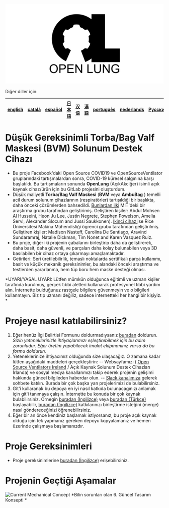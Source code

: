 ![Logo](images/OL_BANNER.png)

Diğer diller için:

|[english](README.md)|[català](README-ca.md)|[español](README-es.md)|[日本語](README-ja.md)|[汉语](README-zh-Hans.md)|[漢語](README-zh-Hant.md)|[português](README-pt_BR.md)|[nederlands](README-nl.md)|[Русский](README-ru.md)
|---|---|---|---|---|---|---|---|---|

# Düşük  Gereksinimli  Torba/Bag Valf Maskesi (BVM) Solunum Destek Cihazı

- Bu proje Facebook'daki Open Source COVID19 ve OpenSourceVentilator gruplarındaki tartışmalardan sonra,  COVID-19 küresel salgınına karşı  başlatıldı. Bu tartışmaların sonunda  **OpenLung**  (AçıkAkciğer) isimli açık kaynak cihaz/ürün için bu GitLab projesini oluşturdum.
- Düşük maliyetli **Torba/Bag Valf Maskesi** (**BVM** veya  **AmbuBag** ) temelli acil durum solunum çihazlarının  (respiratörler) tartışıldıği   bir başlıkta, daha önceki çözümlerden bahsedildi. [Bunlardan ilki](https://web.mit.edu/2.75/projects/DMD_2010_Al_Husseini.pdf) MIT'deki bir araştırma grubu tarafından geliştirimiş.  Geliştiren kişiler: Abdul Mohsen Al Husseini, Heon Ju Lee, Justin Negrete, Stephen Powelson, Amelia Servi, Alexander Slocum and Jussi Saukkonen). [İkinci cihaz ](http://oedk.rice.edu/Sys/PublicProfile/47585242/1063096)   ise Rice Üniversitesi Makina Mühendisliği ögrenci grubu tarafından geliştirilmiş. Geliştiren kişiler: Madison Nasteff, Carolina De Santiago, Aravind Sundaramraj, Natalie Dickman, Tim Nonet and Karen Vasquez Ruiz.
- Bu proje, diğer iki projenin çabalarını birleştirip daha da geliştirerek, daha basit, daha güvenli, ve parçaları daha kolay bulunabilen veya 3D basılabilen bir cihaz ortaya çıkarmayı amaçlamaktadır.
- Getirileri: Seri üretilebilirlik, temaslı noktalarda sertifikalı parça kullanımı, basit ve küçük mekanik gereksinimler, bu alandaki önceki araştırma ve testlerden yararlanma, hem tüp boru hem maske desteği olması.

*UYARI/YASAL UYARI:   Lütfen mümkün olduğunca eğitimli ve uzman  kişiler tarafında kurulmuş, gerçek tıbbi aletleri kullanarak profesyonel tıbbi yardım alın. İnternette bulduğunuz rastgele bilgilere güvenmeyin ve o bilgileri  kullanmayın. Biz tıp uzmanı değiliz, sadece internetteki her hangi bir kişiyiz. *

# Projeye nasıl katılabilirsiniz?
1. Eğer henüz İlgi Belirtisi Formunu doldurmadıysanız  [buradan](https://opensourceventilator.ie/register) doldurun.
*Sizin yeteneklerinizle ihtiyaçlarımızı eşleştirebilmek için bu adım zorunludur. Eğer üretim yapabilecek imalat ekipmanınız varsa da bu formu doldurun.*
2. Yeteneklerinize ihtiyacımız olduğunda size ulaşacağız. O zamana kadar lütfen aşağıdaki maddeleri gerçekleştirin:
-- Websayfamızı ( [Open Source Ventilators Ireland](https://opensourceventilator.ie/) / Açık Kaynak Solunum Destek Cihazları İrlanda) ve sosyal medya kanallarımızı takip ederek projenin gelişimi hakkında güncel bilgileden haberdar olun.
--  [Slack kanalımıza](https://join.slack.com/t/osventilator/shared_invite/zt-cst4dhk7-BFNMz_vyBPthjlBFYV1yWA) gelerek sohbete katılın. Burada  bir çok başka yan projelerimizi de bulabilirsiniz.
3. Git'i kullaranak bu depoya en  iyi nasıl katkıda bulunacagınızı anlamak için git'i tanımaya çalışın. İnternette bu konuda bir çok kaynak bulabilirsiniz. Örnegin [buradan (İngilizce)](https://www.youtube.com/watch?v=enMumwvLAug)  veya [buradan (Türkçe)](https://www.youtube.com/watch?v=rWG70T7fePg&list=PLPrHLaayVkhnNstGIzQcxxnj6VYvsHBHy) başlayabilir,  [buradan (İngilizce)](https://docs.gitlab.com/ee/user/project/merge_requests/creating_merge_requests.html) katkılarınızı birleştirme isteğini (merge) nasıl göndereceğinizi öğrenebilirsiniz.
4. Eğer bir an önce kendiniz başlamak istiyorsanız, bu proje açık kaynak olduğu için tek yapmanız gereken  depoyu kopyalamanız  ve hemen üzerinde çalışmaya başlamanızdır.

# Proje Gereksinimleri
- Proje gereksinimlerine  [buradan (İngilizce)](requirements/design-requirements.md) erişebilirsiniz.

# Projenin Geçtiği Aşamalar
![Current Mechanical Concept](images/CONCEPT_6_MECH.png)
*Bilin sorunları olan 6. Güncel Tasarım Konsepti   *
